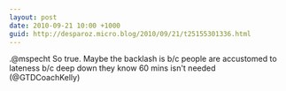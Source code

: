 ```yaml
---
layout: post
date: 2010-09-21 10:00 +1000
guid: http://desparoz.micro.blog/2010/09/21/t25155301336.html
---
```

.@mspecht So true. Maybe the backlash is b/c people are accustomed to lateness b/c deep down they know 60 mins isn't needed (@GTDCoachKelly)
